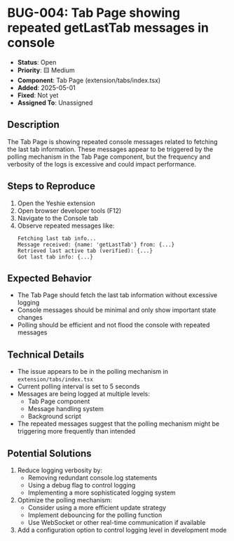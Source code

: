 # BUG-004: Tab Page showing repeated getLastTab messages in console

- **Status**: Open
- **Priority**: 🟨 Medium
- **Component**: Tab Page (extension/tabs/index.tsx)
- **Added**: 2025-05-01
- **Fixed**: Not yet
- **Assigned To**: Unassigned

## Description
The Tab Page is showing repeated console messages related to fetching the last tab information. These messages appear to be triggered by the polling mechanism in the Tab Page component, but the frequency and verbosity of the logs is excessive and could impact performance.

## Steps to Reproduce
1. Open the Yeshie extension
2. Open browser developer tools (F12)
3. Navigate to the Console tab
4. Observe repeated messages like:
   ```
   Fetching last tab info...
   Message received: {name: 'getLastTab'} from: {...}
   Retrieved last active tab (verified): {...}
   Got last tab info: {...}
   ```

## Expected Behavior
- The Tab Page should fetch the last tab information without excessive logging
- Console messages should be minimal and only show important state changes
- Polling should be efficient and not flood the console with repeated messages

## Technical Details
- The issue appears to be in the polling mechanism in `extension/tabs/index.tsx`
- Current polling interval is set to 5 seconds
- Messages are being logged at multiple levels:
  - Tab Page component
  - Message handling system
  - Background script
- The repeated messages suggest that the polling mechanism might be triggering more frequently than intended

## Potential Solutions
1. Reduce logging verbosity by:
   - Removing redundant console.log statements
   - Using a debug flag to control logging
   - Implementing a more sophisticated logging system
2. Optimize the polling mechanism:
   - Consider using a more efficient update strategy
   - Implement debouncing for the polling function
   - Use WebSocket or other real-time communication if available
3. Add a configuration option to control logging level in development mode 